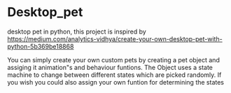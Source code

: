 # Desktop_pet
desktop pet in python, this project is inspired by https://medium.com/analytics-vidhya/create-your-own-desktop-pet-with-python-5b369be18868

You can simply create your own custom pets by creating a pet object and assiging it animation"s and behaviour funtions. The Object uses a state machine to change between different states which are picked randomly. If you wish you could also assign your own funtion for determining the states
